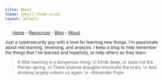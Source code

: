 ```yaml
---
title: About
theme: jekyll-theme-slate
layout: default
---
```

<nav>
	<ul>
		<a href="/">Home</a> - <a href="/resources">Resources</a> - <a href="/blog">Blog</a> - <a href="/about">About</a>
	</ul>
</nav>

Just a cybersecurity guy with a love for learning new things. I'm passionate about red teaming, reversing, and analysis. I keep a blog to help remember the things that I've learned and hopefully, to help others as they learn.

> A little learning is a dangerous thing; \n
> Drink deep, or taste not the Pierian spring: \n
> There shallow draughts intoxicate the brain, \n
> And drinking largely sobers us again. \n
> -Alexander Pope
